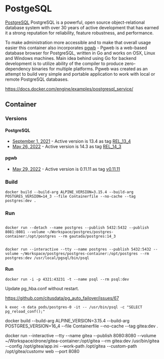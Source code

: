 # PostgeSQL

[PostgreSQL](https://www.postgresql.org) PostgreSQL is a powerful, open source object-relational database system with over 30 years of active development that has earned it a strong reputation for reliability, feature robustness, and performance.

To make administration more accessible and to make that overall usage easier this container also incorporates [pgwb](http://sosedoff.github.io/pgweb/) - Pgweb is a web-based database browser for PostgreSQL, written in Go and works on OSX, Linux and Windows machines. Main idea behind using Go for backend development is to utilize ability of the compiler to produce zero-dependency binaries for multiple platforms. Pgweb was created as an attempt to build very simple and portable application to work with local or remote PostgreSQL databases.

https://docs.docker.com/engine/examples/postgresql_service/

## Container

### Versions

#### PostgreSQL

- [September 1, 2021](https://www.postgresql.org/docs/) - Active version is 13.4 as tag [REL_13_4](https://github.com/postgres/postgres/tags)
- [May 26, 2022](https://www.postgresql.org/docs/) - Active version is 14.3 as tag [REL_14_3](https://github.com/postgres/postgres/tags)

#### pgwb

- [May 29, 2022](http://sosedoff.github.io/pgweb/) - Active version is 0.11.11 as tag [v0.11.11](https://github.com/sosedoff/pgweb/tags)

### Build

```
docker build --build-arg ALPINE_VERSION=3.15.4 --build-arg POSTGRES_VERSION=14_3 --file Containerfile --no-cache --tag postgres:dev .
```

### Run
```

docker run --detach --name postgres --publish 5432:5432 --publish 8081:8081 --volume ~/Workspace/postgres/postgres-container:/opt/postgres --rm gautada/postgres:14_3


docker run --interactive --tty --name postgres --publish 5432:5432 --volume ~/Workspace/postgres/postgres-container:/opt/postgres --rm postgres:dev /usr/local/pgsql/bin/psql
``` 

#### Run
```
docker run -i -p 4321:43231 -t --name psql --rm psql:dev
```

Update pg_hba.conf without restart.

https://github.com/citusdata/pg_auto_failover/issues/67
```
k exec -n data pods/postgres-0 -it -- /usr/bin/psql -c "SELECT pg_reload_conf();"
```

docker build --build-arg ALPINE_VERSION=3.15.4 --build-arg POSTGRES_VERSION=16_4 --file Containerfile --no-cache --tag gitea:dev .


docker run --interactive --tty --name gitea --publish 8080:8080 --volume ~/Workspace/drone/gitea-container:/opt/gitea --rm gitea:dev /usr/bin/gitea --config /opt/gitea/app.ini --work-path /opt/gitea --custom-path /opt/gitea/customv web --port 8080



